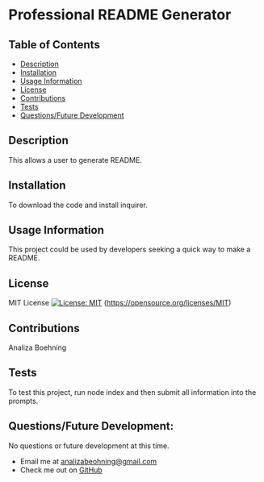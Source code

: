 # Professional README Generator

  ## Table of Contents
  - [Description](#description)
  - [Installation](#install)
  - [Usage Information](#usage)
  - [License](#license)
  - [Contributions](#contribution)
  - [Tests](#test)
  - [Questions/Future Development](#quesdev)

  ## Description
  This allows a user to generate README.

  ## Installation
  To download the code and install inquirer.

  ## Usage Information
  This project could be used by developers seeking a quick way to make a README.

  ## License
  MIT License
  [![License: MIT](https://img.shields.io/badge/License-MIT-yellow.svg)](https://opensource.org/licenses/MIT)
  (https://opensource.org/licenses/MIT)

  ## Contributions
  Analiza Boehning

  ## Tests
  To test this project, run node index and then submit all information into the prompts.

  ## Questions/Future Development:
  No questions or future development at this time.
  - Email me at <analizabeohning@gmail.com>
  - Check me out on [GitHub](https://github.com/analizajb)
  
  